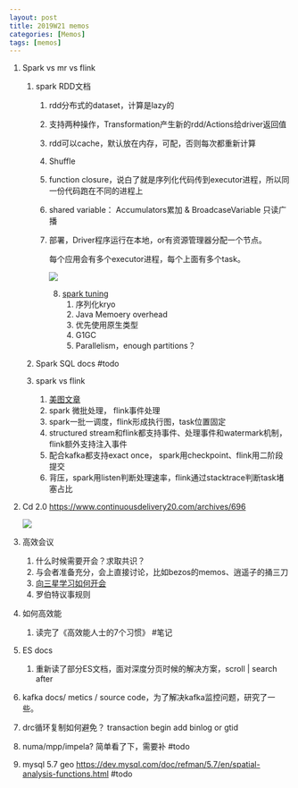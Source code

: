 ```yaml
---
layout: post
title: 2019W21 memos
categories: [Memos]
tags: [memos]
---
```


1. Spark vs mr vs flink 

   1. spark RDD文档

      1. rdd分布式的dataset，计算是lazy的

      2. 支持两种操作，Transformation产生新的rdd/Actions给driver返回值

      3. rdd可以cache，默认放在内存，可配，否则每次都重新计算

      4. Shuffle

      5. function closure，说白了就是序列化代码传到executor进程，所以同一份代码跑在不同的进程上

      6. shared variable： Accumulators累加 & BroadcaseVariable 只读广播

      7. 部署，Driver程序运行在本地，or有资源管理器分配一个节点。

         每个应用会有多个executor进程，每个上面有多个task。

         ![](https://spark.apache.org/docs/latest/img/cluster-overview.png)

         8. [spark tuning](https://spark.apache.org/docs/latest/tuning.html)  
            1. 序列化kryo
            2. Java Memoery overhead 
            3. 优先使用原生类型
            4. G1GC
            5. Parallelism，enough partitions？

   2. Spark SQL docs #todo

   3. spark vs flink

      1. [美图文章](https://mp.weixin.qq.com/s/jllAegJMYh_by95FhHt0jA)
      2. spark 微批处理， flink事件处理
      3. spark一批一调度，flink形成执行图，task位置固定
      4. structured stream和flink都支持事件、处理事件和watermark机制，flink额外支持注入事件
      5. 配合kafka都支持exact once， spark用checkpoint、flink用二阶段提交
      6. 背压，spark用listen判断处理速率，flink通过stacktrace判断task堵塞占比

2. Cd 2.0 https://www.continuousdelivery20.com/archives/696 

   ![](https://www.continuousdelivery20.com/wp-content/uploads/2018/09/cd20-roles.png)

3. 高效会议 

   1. 什么时候需要开会？求取共识？
   2. 与会者准备充分，会上直接讨论，比如bezos的memos、逍遥子的捅三刀
   3. [向三星学习如何开会](http://www.mianfeiwucan.org/fileadmin/gongyi/%E5%90%91%E4%B8%89%E6%98%9F%E5%AD%A6%E5%A6%82%E4%BD%95%E5%BC%80%E4%BC%9A.pdf)
   4. 罗伯特议事规则

4. 如何高效能 

   1. 读完了《高效能人士的7个习惯》 #笔记

5. ES docs 

   1. 重新读了部分ES文档，面对深度分页时候的解决方案，scroll | search after

6. kafka docs/ metics / source code，为了解决kafka监控问题，研究了一些。

7. drc循环复制如何避免？ transaction begin add binlog or  gtid 

8. numa/mpp/impela? 简单看了下，需要补 #todo

9. mysql 5.7 geo   https://dev.mysql.com/doc/refman/5.7/en/spatial-analysis-functions.html  #todo